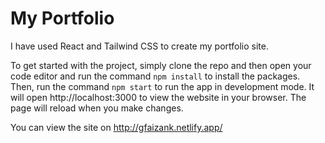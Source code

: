 # My Portfolio

I have used React and Tailwind CSS to create my portfolio site.

To get started with the project, simply clone the repo and then open your code editor and run the command `npm install` to install the packages. Then, run the command `npm start`
to run the app in development mode. It will open http://localhost:3000 to view the website in your browser. The page will reload when you make changes.

You can view the site on http://gfaizank.netlify.app/
